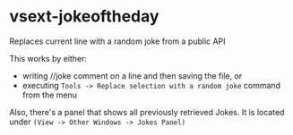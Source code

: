 # vsext-jokeoftheday
Replaces current line with a random joke from a public API

This works by either: 

* writing //joke comment on a line and then saving the file, or
* executing `Tools -> Replace selection with a random joke` command from the menu

Also, there's a panel that shows all previously retrieved Jokes. It is located under `(View -> Other Windows -> Jokes Panel)`
